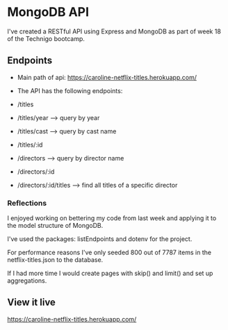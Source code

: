 # MongoDB API
I've created a RESTful API using Express and MongoDB as part of week 18 of the Technigo bootcamp. 

## Endpoints
* Main path of api: https://caroline-netflix-titles.herokuapp.com/

* The API has the following endpoints:

* /titles
* /titles/year --> query by year
* /titles/cast --> query by cast name
* /titles/:id

* /directors --> query by director name
* /directors/:id
* /directors/:id/titles --> find all titles of a specific director

### Reflections
I enjoyed working on bettering my code from last week and applying it to the model structure of MongoDB. 

I've used the packages: listEndpoints and dotenv for the project. 

For performance reasons I've only seeded 800 out of 7787 items in the netflix-titles.json to the database. 

If I had more time I would create pages with skip() and limit() and set up aggregations. 

## View it live
https://caroline-netflix-titles.herokuapp.com/